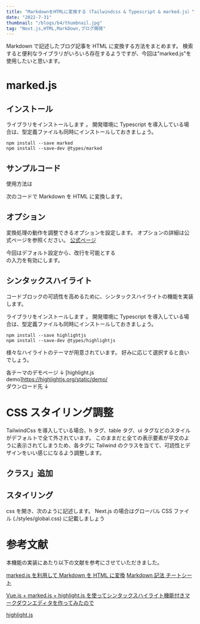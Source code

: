 ```yaml
---
title: "MarkdownをHTMLに変換する (Tailwindcss & Typescript & marked.js）"
date: "2022-7-31"
thumbnail: "/blogs/b4/thumbnail.jpg"
tag: "Next.js,HTML,MarkDown,ブログ開発"
---
```


Markdown で記述したブログ記事を HTML に変換する方法をまとめます。
検索すると便利なライブラリがいろいろ存在するようですが、今回は"marked.js"を使用したいと思います。

# marked.js

## インストール

ライブラリをインストールします 。
開発環境に Typescript を導入している場合は、型定義ファイルも同時にインストールしておきましょう。

```
npm install --save marked
npm install --save-dev @types/marked
```

## サンプルコード

使用方法は

次のコードで Markdown を HTML に変換します。

## オプション

変換処理の動作を調整できるオプションを設定します。
オプションの詳細は公式ページを参照ください。
[公式ページ](https://marked.js.org/using_advanced)
<br>

今回はデフォルト設定から、改行を可能とする<br>の入力を有効にします。

## シンタックスハイライト

コードブロックの可読性を高めるために、シンタックスハイライトの機能を実装します。

ライブラリをインストールします 。
開発環境に Typescript を導入している場合は、型定義ファイルも同時にインストールしておきましょう。

```
npm install --save highlightjs
npm install --save-dev @types/highlightjs
```

様々なハイライトのテーマが用意されています。
好みに応じて選択すると良いでしょう。

各テーマのデモページ ↓
[highlight.js demo]https://highlightjs.org/static/demo/
<br>
ダウンロード先 ↓
[](https://github.com/highlightjs/highlight.js/tree/main/src/styles)

# CSS スタイリング調整

TailwindCss を導入している場合、h タグ、table タグ、ui タグなどのスタイルがデフォルトで全て外されています。
このままだと全ての表示要素が平文のように表示されてしまうため、各タグに Tailwind のクラスを当てて、可読性とデザインをいい感じになるよう調整します。

## クラス」追加

## スタイリング

css を開き、次のように記述します。
Next.js の場合はグローバル CSS ファイル (./styles/global.css) に記載しましょう

# 参考文献

本機能の実装にあたり以下の文献を参考にさせていただきました。

[marked.js を利用して Markdown を HTML に変換](https://www.wakuwakubank.com/posts/699-javascript-markedjs/)
[Markdown 記法 チートシート](https://qiita.com/Qiita/items/c686397e4a0f4f11683d)

[Vue.js + marked.js + highlight.js を使ってシンタックスハイライト機能付きマークダウンエディタを作ってみたので](https://madogiwa0124.hatenablog.com/entry/2019/01/03/203334)

[highlight.js](https://highlightjs.org/download/)

